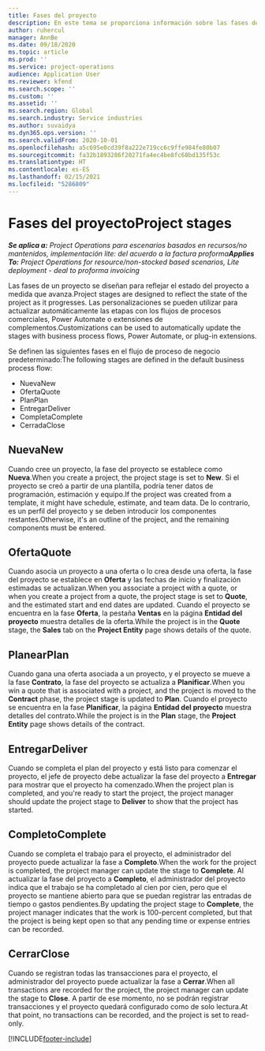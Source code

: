 ```yaml
---
title: Fases del proyecto
description: En este tema se proporciona información sobre las fases del proyecto que están disponibles en Microsoft Dynamics Project Operations.
author: ruhercul
manager: AnnBe
ms.date: 09/18/2020
ms.topic: article
ms.prod: ''
ms.service: project-operations
audience: Application User
ms.reviewer: kfend
ms.search.scope: ''
ms.custom: ''
ms.assetid: ''
ms.search.region: Global
ms.search.industry: Service industries
ms.author: suvaidya
ms.dyn365.ops.version: ''
ms.search.validFrom: 2020-10-01
ms.openlocfilehash: a5c695e0cd39f8a222e719cc6c9ffe984fe80b07
ms.sourcegitcommit: fa32b1893286f20271fa4ec4be8fc68bd135f53c
ms.translationtype: HT
ms.contentlocale: es-ES
ms.lasthandoff: 02/15/2021
ms.locfileid: "5286809"
---
```

# <a name="project-stages"></a><span data-ttu-id="622c5-103">Fases del proyecto</span><span class="sxs-lookup"><span data-stu-id="622c5-103">Project stages</span></span>

<span data-ttu-id="622c5-104">_**Se aplica a:** Project Operations para escenarios basados en recursos/no mantenidos, implementación lite: del acuerdo a la factura proforma_</span><span class="sxs-lookup"><span data-stu-id="622c5-104">_**Applies To:** Project Operations for resource/non-stocked based scenarios, Lite deployment - deal to proforma invoicing_</span></span>

<span data-ttu-id="622c5-105">Las fases de un proyecto se diseñan para reflejar el estado del proyecto a medida que avanza.</span><span class="sxs-lookup"><span data-stu-id="622c5-105">Project stages are designed to reflect the state of the project as it progresses.</span></span> <span data-ttu-id="622c5-106">Las personalizaciones se pueden utilizar para actualizar automáticamente las etapas con los flujos de procesos comerciales, Power Automate o extensiones de complementos.</span><span class="sxs-lookup"><span data-stu-id="622c5-106">Customizations can be used to automatically update the stages with business process flows, Power Automate, or plug-in extensions.</span></span>

<span data-ttu-id="622c5-107">Se definen las siguientes fases en el flujo de proceso de negocio predeterminado:</span><span class="sxs-lookup"><span data-stu-id="622c5-107">The following stages are defined in the default business process flow:</span></span>

- <span data-ttu-id="622c5-108">Nueva</span><span class="sxs-lookup"><span data-stu-id="622c5-108">New</span></span>
- <span data-ttu-id="622c5-109">Oferta</span><span class="sxs-lookup"><span data-stu-id="622c5-109">Quote</span></span>
- <span data-ttu-id="622c5-110">Plan</span><span class="sxs-lookup"><span data-stu-id="622c5-110">Plan</span></span>
- <span data-ttu-id="622c5-111">Entregar</span><span class="sxs-lookup"><span data-stu-id="622c5-111">Deliver</span></span>
- <span data-ttu-id="622c5-112">Completa</span><span class="sxs-lookup"><span data-stu-id="622c5-112">Complete</span></span>
- <span data-ttu-id="622c5-113">Cerrada</span><span class="sxs-lookup"><span data-stu-id="622c5-113">Close</span></span> 

## <a name="new"></a><span data-ttu-id="622c5-114">Nueva</span><span class="sxs-lookup"><span data-stu-id="622c5-114">New</span></span>

<span data-ttu-id="622c5-115">Cuando cree un proyecto, la fase del proyecto se establece como **Nueva**.</span><span class="sxs-lookup"><span data-stu-id="622c5-115">When you create a project, the project stage is set to **New**.</span></span> <span data-ttu-id="622c5-116">Si el proyecto se creó a partir de una plantilla, podría tener datos de programación, estimación y equipo.</span><span class="sxs-lookup"><span data-stu-id="622c5-116">If the project was created from a template, it might have schedule, estimate, and team data.</span></span> <span data-ttu-id="622c5-117">De lo contrario, es un perfil del proyecto y se deben introducir los componentes restantes.</span><span class="sxs-lookup"><span data-stu-id="622c5-117">Otherwise, it's an outline of the project, and the remaining components must be entered.</span></span>

## <a name="quote"></a><span data-ttu-id="622c5-118">Oferta</span><span class="sxs-lookup"><span data-stu-id="622c5-118">Quote</span></span>

<span data-ttu-id="622c5-119">Cuando asocia un proyecto a una oferta o lo crea desde una oferta, la fase del proyecto se establece en **Oferta** y las fechas de inicio y finalización estimadas se actualizan.</span><span class="sxs-lookup"><span data-stu-id="622c5-119">When you associate a project with a quote, or when you create a project from a quote, the project stage is set to **Quote**, and the estimated start and end dates are updated.</span></span> <span data-ttu-id="622c5-120">Cuando el proyecto se encuentra en la fase **Oferta**, la pestaña **Ventas** en la página **Entidad del proyecto** muestra detalles de la oferta.</span><span class="sxs-lookup"><span data-stu-id="622c5-120">While the project is in the **Quote** stage, the **Sales** tab on the **Project Entity** page shows details of the quote.</span></span>

## <a name="plan"></a><span data-ttu-id="622c5-121">Planear</span><span class="sxs-lookup"><span data-stu-id="622c5-121">Plan</span></span>

<span data-ttu-id="622c5-122">Cuando gana una oferta asociada a un proyecto, y el proyecto se mueve a la fase **Contrato**, la fase del proyecto se actualiza a **Planificar**.</span><span class="sxs-lookup"><span data-stu-id="622c5-122">When you win a quote that is associated with a project, and the project is moved to the **Contract** phase, the project stage is updated to **Plan**.</span></span> <span data-ttu-id="622c5-123">Cuando el proyecto se encuentra en la fase **Planificar**, la página **Entidad del proyecto** muestra detalles del contrato.</span><span class="sxs-lookup"><span data-stu-id="622c5-123">While the project is in the **Plan** stage, the **Project Entity** page shows details of the contract.</span></span>

## <a name="deliver"></a><span data-ttu-id="622c5-124">Entregar</span><span class="sxs-lookup"><span data-stu-id="622c5-124">Deliver</span></span>

<span data-ttu-id="622c5-125">Cuando se completa el plan del proyecto y está listo para comenzar el proyecto, el jefe de proyecto debe actualizar la fase del proyecto a **Entregar** para mostrar que el proyecto ha comenzado.</span><span class="sxs-lookup"><span data-stu-id="622c5-125">When the project plan is completed, and you're ready to start the project, the project manager should update the project stage to **Deliver** to show that the project has started.</span></span>

## <a name="complete"></a><span data-ttu-id="622c5-126">Completo</span><span class="sxs-lookup"><span data-stu-id="622c5-126">Complete</span></span> 

<span data-ttu-id="622c5-127">Cuando se completa el trabajo para el proyecto, el administrador del proyecto puede actualizar la fase a **Completo**.</span><span class="sxs-lookup"><span data-stu-id="622c5-127">When the work for the project is completed, the project manager can update the stage to **Complete**.</span></span> <span data-ttu-id="622c5-128">Al actualizar la fase del proyecto a **Completo**, el administrador del proyecto indica que el trabajo se ha completado al cien por cien, pero que el proyecto se mantiene abierto para que se puedan registrar las entradas de tiempo o gastos pendientes.</span><span class="sxs-lookup"><span data-stu-id="622c5-128">By updating the project stage to **Complete**, the project manager indicates that the work is 100-percent completed, but that the project is being kept open so that any pending time or expense entries can be recorded.</span></span>

## <a name="close"></a><span data-ttu-id="622c5-129">Cerrar</span><span class="sxs-lookup"><span data-stu-id="622c5-129">Close</span></span>

<span data-ttu-id="622c5-130">Cuando se registran todas las transacciones para el proyecto, el administrador del proyecto puede actualizar la fase a **Cerrar**.</span><span class="sxs-lookup"><span data-stu-id="622c5-130">When all transactions are recorded for the project, the project manager can update the stage to **Close**.</span></span> <span data-ttu-id="622c5-131">A partir de ese momento, no se podrán registrar transacciones y el proyecto quedará configurado como de solo lectura.</span><span class="sxs-lookup"><span data-stu-id="622c5-131">At that point, no transactions can be recorded, and the project is set to read-only.</span></span>



[!INCLUDE[footer-include](../includes/footer-banner.md)]